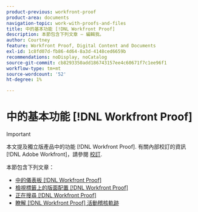 ```yaml
---
product-previous: workfront-proof
product-area: documents
navigation-topic: work-with-proofs-and-files
title: 中的基本功能 [!DNL Workfront Proof]
description: 本節包含下列文章 — 編輯我。
author: Courtney
feature: Workfront Proof, Digital Content and Documents
exl-id: 1c8fd07d-fb86-4d64-8a3d-4148ced6659b
recommendations: noDisplay, noCatalog
source-git-commit: cb8293350add186743157ee4c60671f7c1ee96f1
workflow-type: tm+mt
source-wordcount: '52'
ht-degree: 1%

---
```


# 中的基本功能 [!DNL Workfront Proof]

>[!IMPORTANT]
>
>本文提及獨立版產品中的功能 [!DNL Workfront Proof]. 有關內部校訂的資訊 [!DNL Adobe Workfront]，請參閱 [校訂](../../../review-and-approve-work/proofing/proofing.md).

本節包含下列文章：

* [中的儀表板 [!DNL Workfront Proof]](../../../workfront-proof/wp-work-proofsfiles/basic-features/dashboard.md)
* [檢視標籤上的版面配置 [!DNL Workfront Proof]](../../../workfront-proof/wp-work-proofsfiles/basic-features/page-layout-view.md)
* [正在搜尋 [!DNL Workfront Proof]](../../../workfront-proof/wp-work-proofsfiles/basic-features/search.md)
* [瞭解 [!DNL Workfront Proof] 活動稽核軌跡](../../../workfront-proof/wp-work-proofsfiles/basic-features/activity-audit-trail.md)
